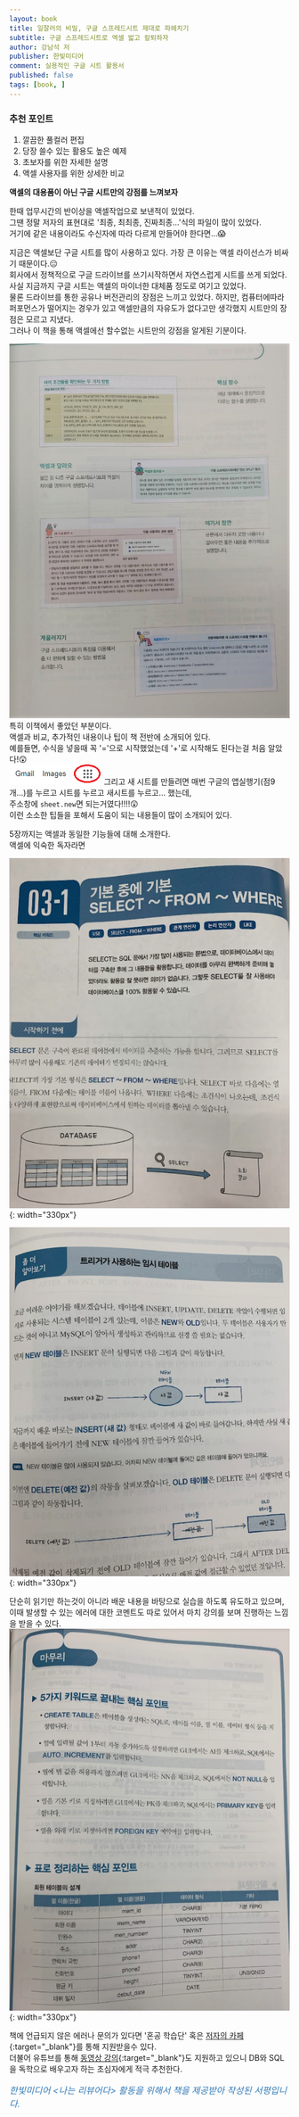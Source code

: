 ```yaml
---
layout: book
title: 일잘러의 비밀, 구글 스프레드시트 제대로 파헤치기
subtitle: 구글 스프레드시트로 엑셀 밟고 칼퇴하자
author: 강남석 저
publisher: 한빛미디어
comment: 실용적인 구글 시트 활용서
published: false
tags: [book, ]
---
```



### 추천 포인트
1. 깔끔한 풀컬러 편집
2. 당장 쓸수 있는 활용도 높은 예제
3. 초보자를 위한 자세한 설명
4. 액셀 사용자를 위한 상세한 비교

**액셀의 대용품이 아닌 구글 시트만의 강점를 느껴보자**

<p></p>

한때 업무시간의 반이상을 액셀작업으로 보낸적이 있었다.  
그땐 정말 저자의 표현대로 '최종, 최최종, 진짜최종...'식의 파일이 많이 있었다.  
거기에 같은 내용이라도 수신자에 따라 다르게 만들어야 한다면...😱  

지금은 액셀보단 구글 시트를 많이 사용하고 있다. 
가장 큰 이유는 액셀 라이선스가 비싸기 때문이다.😑  
회사에서 정책적으로 구글 드라이브를 쓰기시작하면서 자연스럽게 시트를 쓰게 되었다.  
사실 지금까지 구글 시트는 액셀의 마이너한 대체품 정도로 여기고 있었다.  
물론 드라이브를 통한 공유나 버전관리의 장점은 느끼고 있었다.
하지만, 컴퓨터에따라 퍼포먼스가 떨어지는 경우가 있고 액셀만큼의 자유도가 없다고만 생각했지 시트만의 장점은 모르고 지냈다.  
그러나 이 책을 통해 액셀에선 할수없는 시트만의 강점을 알게된 기분이다.  

![](../../img/2021-12-10-구글%20스프레드시트%20제대로%20파헤치기/4.jpg)  
특히 이책에서 좋았던 부분이다.  
액셀과 비교, 추가적인 내용이나 팁이 책 전반에 소개되어 있다.  
예를들면, 수식을 넣을때 꼭 '='으로 시작했었는데 '+'로 시작해도 된다는걸 처음 알았다!😲  
![](../../img/2021-12-10-구글%20스프레드시트%20제대로%20파헤치기/2021-12-10-18-30-22.png)
그리고 새 시트를 만들려면 매번 구글의 앱실행기(점9개...)를 누르고 시트를 누르고 새시트를 누르고... 했는데,  
주소창에 `sheet.new`면 되는거였다!!!!😲  
이런 소소한 팁들을 포해서 도움이 되는 내용들이 많이 소개되어 있다.

5장까지는 액셀과 동일한 기능들에 대해 소개한다.  
액셀에 익숙한 독자라면 






![1](../../img/2021-11-18-혼자%20공부하는%20SQL/2021-11-18-10-19-33.png){: width="330px"}
<!-- ![2](../../img/2021-11-18-혼자%20공부하는%20SQL/2021-11-18-10-24-26.png){: width="330px"}   -->
![4](../../img/2021-11-18-혼자%20공부하는%20SQL/2021-11-18-10-25-44.png){: width="330px"}

단순히 읽기만 하는것이 아니라 배운 내용을 바탕으로 실습을 하도록 유도하고 있으며, 이때 발생할 수 있는 에러에 대한 코멘트도 따로 있어서 마치 강의를 보며 진행하는 느낌을 받을 수 있다.  
![3](../../img/2021-11-18-혼자%20공부하는%20SQL/2021-11-18-10-25-10.png){: width="330px"}

책에 언급되지 않은 에러나 문의가 있다면 '혼공 학습단' 혹은 [저자의 카페](https://cafe.naver.com/thisismysql){:target="_blank"}를 통해 지원받을수 있다.  
더불어 유튜브를 통해 [동영상 강의](https://www.youtube.com/playlist?list=PLVsNizTWUw7GCfy5RH27cQL5MeKYnl8Pm){:target="_blank"}도 지원하고 있으니 DB와 SQL을 독학으로 배우고자 하는 초심자에게 적극 추천한다.  


<p style="color: #337ab7;font-size: medium;"><em>한빛미디어 &lt;나는 리뷰어다&gt; 활동을 위해서 책을 제공받아 작성된 서평입니다.</em></p>

